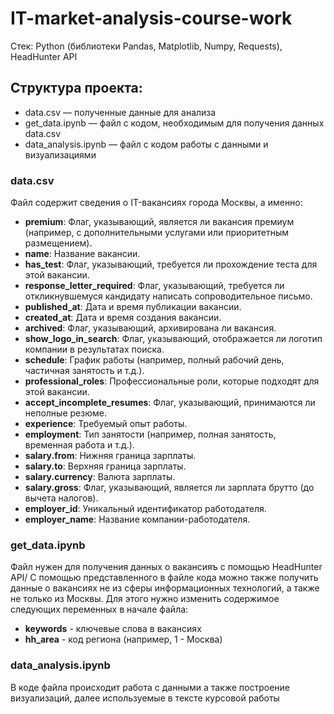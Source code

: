 # IT-market-analysis-course-work
Стек: Python (библиотеки Pandas, Matplotlib, Numpy, Requests), HeadHunter API

## Структура проекта: 
- data.csv — полученные данные для анализа
- get_data.ipynb — файл с кодом, необходимым для получения данных data.csv
- data_analysis.ipynb — файл с кодом работы с данными и визуализациями

### data.csv
Файл содержит сведения о IT-вакансиях города Москвы, а именно:
- **premium**: Флаг, указывающий, является ли вакансия премиум (например, с дополнительными услугами или приоритетным размещением).
- **name**: Название вакансии.
- **has_test**: Флаг, указывающий, требуется ли прохождение теста для этой вакансии.
- **response_letter_required**: Флаг, указывающий, требуется ли откликнувшемуся кандидату написать сопроводительное письмо.
- **published_at**: Дата и время публикации вакансии.
- **created_at**: Дата и время создания вакансии.
- **archived**: Флаг, указывающий, архивирована ли вакансия.
- **show_logo_in_search**: Флаг, указывающий, отображается ли логотип компании в результатах поиска.
- **schedule**: График работы (например, полный рабочий день, частичная занятость и т.д.).
- **professional_roles**: Профессиональные роли, которые подходят для этой вакансии.
- **accept_incomplete_resumes**: Флаг, указывающий, принимаются ли неполные резюме.
- **experience**: Требуемый опыт работы.
- **employment**: Тип занятости (например, полная занятость, временная работа и т.д.).
- **salary.from**: Нижняя граница зарплаты.
- **salary.to**: Верхняя граница зарплаты.
- **salary.currency**: Валюта зарплаты.
- **salary.gross**: Флаг, указывающий, является ли зарплата брутто (до вычета налогов).
- **employer_id**: Уникальный идентификатор работодателя.
- **employer_name**: Название компании-работодателя.

### get_data.ipynb
Файл нужен для получения данных о вакансияъ с помощью HeadHunter API/
С помощью представленного в файле кода можно также получить данные о вакансиях не из сферы информационных технологий, а также не только из Москвы. 
Для этого нужно изменить содержимое следующих переменных в начале файла:

- **keywords** - ключевые слова в вакансиях
- **hh_area**  - код региона (например, 1 - Москва)

### data_analysis.ipynb
В коде файла происходит работа с данными а также построение визуализаций, далее используемые в тексте курсовой работы
